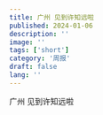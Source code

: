 ```yaml
---
title: 广州 见到许知远啦
published: 2024-01-06
description: ''
image: ''
tags: ['short']
category: '周报'
draft: false
lang: ''
---
```

 广州 见到许知远啦

 

<!-- ![](./attachments/QmTTFLC87wK7QzqcbhUwcoJA2gzbSS87UGUa5icNu3TJkh.jpeg) -->